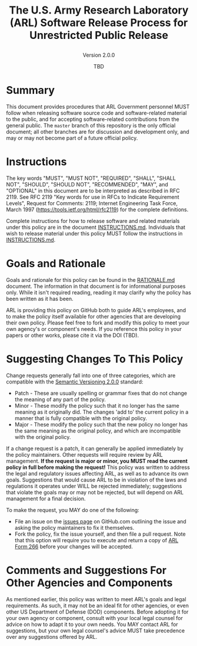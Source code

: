 # <p align="center">The U.S. Army Research Laboratory (ARL) Software Release Process for Unrestricted Public Release</p>
<p align="center">Version 2.0.0</p>
<p align="center">TBD</p>

# <a name="1FF58AF8C17C11E6B7FC003EE1B763F8"></a>Summary

This document provides procedures that ARL Government personnel MUST follow
when releasing software source code and software-related material to the
public, and for accepting software-related contributions from the general
public.  The `master` branch of this repository is the only official document;
all other branches are for discussion and development only, and may or may not
become part of a future official policy.

# Instructions

The key words "MUST", "MUST NOT", "REQUIRED", "SHALL", "SHALL NOT", "SHOULD",
"SHOULD NOT", "RECOMMENDED", "MAY", and "OPTIONAL" in this document are to be
interpreted as described in RFC 2119.  See RFC 2119 "Key words for use in RFCs
to Indicate Requirement Levels", Request for Comments: 2119; Internet
Engineering Task Force, March 1997 (https://tools.ietf.org/html/rfc2119) for
the complete definitions.

Complete instructions for how to release software and related materials under
this policy are in the document [INSTRUCTIONS.md](INSTRUCTIONS.md).
Individuals that wish to release material under this policy MUST follow the
instructions in [INSTRUCTIONS.md](INSTRUCTIONS.md).

# Goals and Rationale

Goals and rationale for this policy can be found in the
[RATIONALE.md](RATIONALE.md) document.  The information in that document is
for informational purposes only.  While it isn't required reading, reading it
may clarify why the policy has been written as it has been.

ARL is providing this policy on GitHub both to guide ARL's employees, and to
make the policy itself available for other agencies that are developing their
own policy.  Please feel free to fork and modify this policy to meet your own
agency's or component's needs.  If you reference this policy in your papers or
other works, please cite it via the DOI (TBD).

# Suggesting Changes To This Policy

Change requests generally fall into one of three categories, which are
compatible with the [Semantic Versioning
2.0.0](https://semver.org/spec/v2.0.0.html) standard:

* Patch - These are usually spelling or grammar fixes that do not change the meaning of any part of the policy.
* Minor - These modify the policy such that it no longer has the same meaning as it originally did.  The changes 'add to' the current policy in a manner that is fully compatible with the original policy.
* Major - These modify the policy such that the new policy no longer has the same meaning as the original policy, and which are incompatible with the original policy.

If a change request is a patch, it can generally be applied immediately by the
policy maintainers.  Other requests will require review by ARL management.
**If the request is major or minor, you MUST read the current policy in full
before making the request!** This policy was written to address the legal and
regulatory issues affecting ARL, as well as to advance its own goals.
Suggestions that would cause ARL to be in violation of the laws and
regulations it operates under WILL be rejected immediately; suggestions that
violate the goals may or may not be rejected, but will depend on ARL
management for a final decision.

To make the request, you MAY do one of the following:

* File an issue on the [issues page](https://github.com/USArmyResearchLab/ARL-Open-Source-Guidance-and-Instructions/issues) on GitHub.com outlining the issue and asking the policy maintainers to fix it themselves.
* Fork the policy, fix the issue yourself, and then file a pull request.  Note that this option will require you to execute and return a copy of [ARL Form 266](https://github.com/USArmyResearchLab/ARL-Open-Source-Guidance-and-Instructions/blob/master/ARL%20Form%20-%20266.pdf) before your changes will be accepted.

# Comments and Suggestions For Other Agencies and Components

As mentioned earlier, this policy was written to meet ARL's goals and legal
requirements.  As such, it may not be an ideal fit for other agencies, or even
other US Department of Defense (DOD) components.  Before adopting it for your
own agency or component, consult with your local legal counsel for advice on
how to adapt it to your own needs.  You MAY contact ARL for suggestions, but
your own legal counsel's advice MUST take precedence over any suggestions
offered by ARL.
